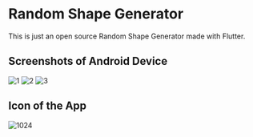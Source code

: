 # Random Shape Generator

This is just an open source Random Shape Generator made with Flutter.

## Screenshots of Android Device

![1](https://user-images.githubusercontent.com/87150874/183455844-e296916a-9adb-4b08-9274-9652a411d5c5.png)
![2](https://user-images.githubusercontent.com/87150874/183455851-3fc0ad8b-8f8c-4389-8ec5-15638f832242.png)
![3](https://user-images.githubusercontent.com/87150874/183455855-f0fe171a-e296-4cf9-aa6d-294646515b6c.png)

## Icon of the App

![1024](https://user-images.githubusercontent.com/87150874/183478205-f34c0f3a-e83e-4055-b8d3-41f8d40d0552.png)

